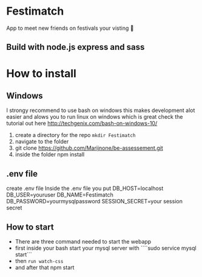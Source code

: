 # Festimatch

App to meet new friends on festivals your visting 🎉

## Build with node.js express and sass

# How to install

## Windows 
I strongy recommend to use bash on windows this makes development alot easier and alows you to run linux on windows which is great check the tutorial out here http://techgenix.com/bash-on-windows-10/



1. create a directory for the repo ``` mkdir Festimatch ```
2. navigate to the folder
3. git clone https://github.com/Marijnone/be-assessement.git
4. inside the folder npm install 

## .env file 
create .env file
Inside the .env file you put
DB_HOST=localhost
DB_USER=youruser
DB_NAME=Festimatch
DB_PASSWORD=yourmysqlpassword
SESSION_SECRET=your session secret
 
 ## How to start
 
 * There are three command needed to start the webapp
 * first inside your bash start your mysql server with ````sudo service mysql start```
 * then ```run watch-css ```
 * and after that npm start
 
